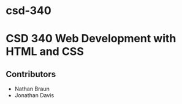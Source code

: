# csd-340
# CSD 340 Web Development with HTML and CSS

## Contributors
* Nathan Braun
* Jonathan Davis
